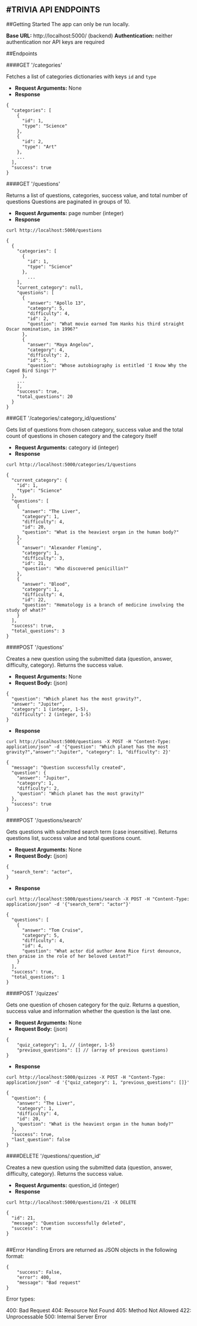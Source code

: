 #TRIVIA API ENDPOINTS
---

##Getting Started
The app can only be run locally. 

**Base URL:** http://localhost:5000/ (backend)
**Authentication:**  neither authentication nor API keys are required

##Endpoints

####GET '/categories'

Fetches a list of categories dictionaries with keys `id` and `type`

- **Request Arguments:** None
- **Response**

```
{
  "categories": [
    {
      "id": 1,
      "type": "Science"
    },
    {
      "id": 2,
      "type": "Art"
    },
    ...
  ],
  "success": true
}

```


####GET '/questions'

Returns a list of questions, categories, success value, and total number of questions
Questions are paginated in groups of 10.

- **Request Arguments:** page number (integer)
- **Response**
```
curl http://localhost:5000/questions 
```

```
{
  {
    "categories": [
      {
        "id": 1,
        "type": "Science"
      },
        ...
    ],
    "current_category": null, 
    "questions": [
      {
        "answer": "Apollo 13",
        "category": 5,
        "difficulty": 4,
        "id": 2,
        "question": "What movie earned Tom Hanks his third straight Oscar nomination, in 1996?"
      },
      {
        "answer": "Maya Angelou",
        "category": 4,
        "difficulty": 2,
        "id": 5,
        "question": "Whose autobiography is entitled 'I Know Why the Caged Bird Sings'?"
      },
    ...
    ],
    "success": true,
    "total_questions": 20
  }
}

```


###GET '/categories/:category_id/questions'

Gets list of questions from chosen category, success value and the total count of questions in chosen category and the category itself

- **Request Arguments:** category id (integer)
- **Response**
```
curl http://localhost:5000/categories/1/questions
```

```
{
  "current_category": {
    "id": 1,
    "type": "Science"
  },
  "questions": [
    {
      "answer": "The Liver",
      "category": 1,
      "difficulty": 4,
      "id": 20,
      "question": "What is the heaviest organ in the human body?"
    },
    {
      "answer": "Alexander Fleming",
      "category": 1,
      "difficulty": 3,
      "id": 21,
      "question": "Who discovered penicillin?"
    },
    {
      "answer": "Blood",
      "category": 1,
      "difficulty": 4,
      "id": 22,
      "question": "Hematology is a branch of medicine involving the study of what?"
    }
  ],
  "success": true,
  "total_questions": 3
}
```


####POST '/questions'

Creates a new question using the submitted data (question, answer, difficulty, category). Returns the success value.

- **Request Arguments:** None
- **Request Body:** (json) 
```
{
  "question": "Which planet has the most gravity?",
  "answer": "Jupiter",
  "category": 1 (integer, 1-5),
  "difficulty": 2 (integer, 1-5)
}
```
- **Response**
```
curl http://localhost:5000/questions -X POST -H "Content-Type: application/json" -d '{"question": "Which planet has the most gravity?","answer":"Jupiter", "category": 1, "difficulty": 2}' 
```
```
{
  "message": "Question successfully created", 
  "question": {
    "answer": "Jupiter", 
    "category": 1, 
    "difficulty": 2, 
    "question": "Which planet has the most gravity?"
  }, 
  "success": true
}

```


####POST '/questions/search'

Gets questions with submitted search term (case insensitive). Returns questions list, success value and total questions count.

- **Request Arguments:** None
- **Request Body:** (json) 
```
{
  "search_term": "actor",
}
```
- **Response**
```
curl http://localhost:5000/questions/search -X POST -H "Content-Type: application/json" -d '{"search_term": "actor"}' 
```
```
{
  "questions": [
    {
      "answer": "Tom Cruise", 
      "category": 5, 
      "difficulty": 4, 
      "id": 4, 
      "question": "What actor did author Anne Rice first denounce, then praise in the role of her beloved Lestat?"
    }
  ], 
  "success": true, 
  "total_questions": 1
}

```


####POST '/quizzes'

Gets one question of chosen category for the quiz. Returns a question, success value and information whether the question is the last one.

- **Request Arguments:** None
- **Request Body:** (json)
```
{
    "quiz_category": 1, // (integer, 1-5) 
    "previous_questions": [] // (array of previous questions)
}
```
- **Response**
```
curl http://localhost:5000/quizzes -X POST -H "Content-Type: application/json" -d '{"quiz_category": 1, "previous_questions": []}'
```

```
{
  "question": {
    "answer": "The Liver", 
    "category": 1, 
    "difficulty": 4, 
    "id": 20, 
    "question": "What is the heaviest organ in the human body?"
  }, 
  "success": true,
  "last_question": false
}

```


####DELETE '/questions/:question_id'

Creates a new question using the submitted data (question, answer, difficulty, category). Returns the success value.

- **Request Arguments:** question_id (integer)
- **Response**
```
curl http://localhost:5000/questions/21 -X DELETE
```
```
{
  "id": 21, 
  "message": "Question successfully deleted", 
  "success": true
}


```


##Error Handling
Errors are returned as JSON objects in the following format:
```
{
    "success": False, 
    "error": 400,
    "message": "Bad request"
}
```
Error types:

400: Bad Request
404: Resource Not Found
405: Method Not Allowed
422: Unprocessable
500: Internal Server Error


